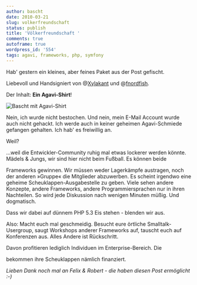 ```yaml
---
author: bascht
date: 2010-03-21
slug: volkerfreundschaft
status: publish
title: 'Völkerfreundschaft '
comments: true
autoframe: true
wordpress_id: '554'
tags: agavi, frameworks, php, symfony
---
```


Hab' gestern ein kleines, aber feines Paket aus der Post gefischt.

Liebevoll und Handsigniert von
@[Xylakant](http://twitter.com/Xylakant) und
@[fnordfish](http://twitter.com/fnordfish).

Der Inhalt: **Ein Agavi-Shirt**!

![Bascht mit Agavi-Shirt](https://img.bascht.com/uploads/big/a69257c95b44eafa68f64506421710ea.jpg)

Nein, ich wurde nicht bestochen. Und nein, mein E-Mail Account
wurde
auch nicht gehackt. Ich werde auch in keiner geheimen
Agavi-Schmiede
gefangen gehalten. Ich hab' es freiwillig an.

Weil?

…weil die Entwickler-Community ruhig mal etwas lockerer werden
könnte.
Mädels & Jungs, wir sind hier nicht beim Fußball. Es können beide

Frameworks gewinnen. Wir müssen weder Lagerkämpfe austragen, noch
der
anderen »Gruppe« die Mitglieder abzuwerben.
Es scheint irgendwo eine geheime Scheuklappen-Ausgabestelle zu
geben.
Viele sehen andere Konzepte, andere Frameworks, andere
Programmiersprachen nur in ihren Nachteilen. So wird jede
Diskussion
nach wenigen Minuten müßig. Und dogmatisch.

Dass wir dabei auf dünnem PHP 5.3 Eis stehen - blenden wir aus.

Also: Macht euch mal geschmeidig. Besucht eure örtliche
Smalltalk-Usergroup, saugt Workshops anderer Frameworks auf,
tauscht
euch auf Konferenzen aus. Alles Andere ist Rückschritt.

Davon profitieren lediglich Individuen im Enterprise-Bereich. Die

bekommen ihre Scheuklappen nämlich finanziert.

*Lieben Dank noch mal an Felix & Robert - die haben diesen Post ermöglicht :-)*
